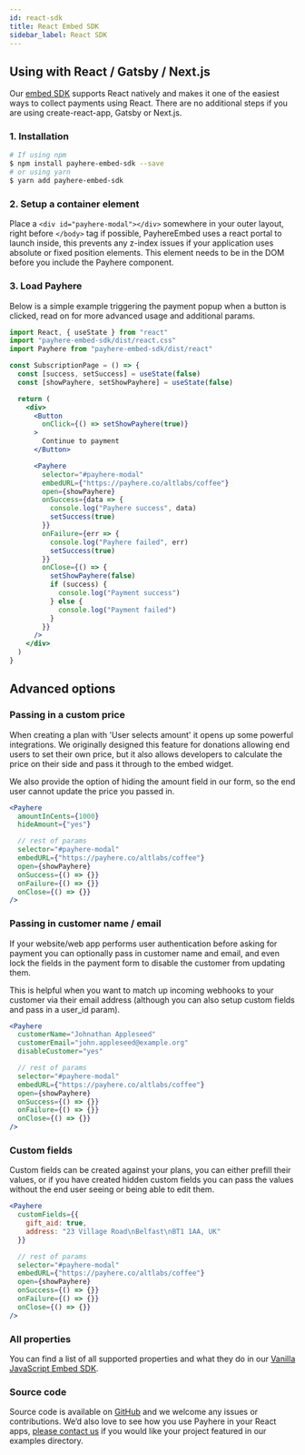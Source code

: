 ```yaml
---
id: react-sdk
title: React Embed SDK
sidebar_label: React SDK
---
```


## Using with React / Gatsby / Next.js

Our [embed SDK](https://github.com/payherepayments/payhere-embed-sdk) supports React natively and makes it one of the easiest ways to collect payments using React. There are no additional steps if you are using create-react-app, Gatsby or Next.js.

### 1. Installation

```sh
# If using npm
$ npm install payhere-embed-sdk --save
# or using yarn
$ yarn add payhere-embed-sdk
```

### 2. Setup a container element

Place a `<div id="payhere-modal"></div>` somewhere in your outer layout, right before `</body>` tag if possible, PayhereEmbed uses a react portal to launch inside, this prevents any z-index issues if your application uses absolute or fixed position elements. This element needs to be in the DOM before you include the Payhere component.

### 3. Load Payhere

Below is a simple example triggering the payment popup when a button is clicked, read on for more advanced usage and additional params.

```jsx
import React, { useState } from "react"
import "payhere-embed-sdk/dist/react.css"
import Payhere from "payhere-embed-sdk/dist/react"

const SubscriptionPage = () => {
  const [success, setSuccess] = useState(false)
  const [showPayhere, setShowPayhere] = useState(false)

  return (
    <div>
      <Button
        onClick={() => setShowPayhere(true)}
      >
        Continue to payment
      </Button>

      <Payhere
        selector="#payhere-modal"
        embedURL={"https://payhere.co/altlabs/coffee"}
        open={showPayhere}
        onSuccess={data => {
          console.log("Payhere success", data)
          setSuccess(true)
        }}
        onFailure={err => {
          console.log("Payhere failed", err)
          setSuccess(true)
        }}
        onClose={() => {
          setShowPayhere(false)
          if (success) {
            console.log("Payment success")
          } else {
            console.log("Payment failed")
          }
        }}
      />
    </div>
  )
}
```

## Advanced options

### Passing in a custom price

When creating a plan with 'User selects amount' it opens up some powerful integrations. We originally designed this feature for donations allowing end users to set their own price, but it also allows developers to calculate the price on their side and pass it through to the embed widget.

We also provide the option of hiding the amount field in our form, so the end user cannot update the price you passed in.

```jsx
<Payhere
  amountInCents={1000}
  hideAmount={"yes"}

  // rest of params
  selector="#payhere-modal"
  embedURL={"https://payhere.co/altlabs/coffee"}
  open={showPayhere}
  onSuccess={() => {}}
  onFailure={() => {}}
  onClose={() => {}}
/>
```

### Passing in customer name / email

If your website/web app performs user authentication before asking for payment you can optionally pass in customer name and email, and even lock the fields in the payment form to disable the customer from updating them.

This is helpful when you want to match up incoming webhooks to your customer via their email address (although you can also setup custom fields and pass in a user_id param).

```jsx
<Payhere
  customerName="Johnathan Appleseed"
  customerEmail="john.appleseed@example.org"
  disableCustomer="yes"

  // rest of params
  selector="#payhere-modal"
  embedURL={"https://payhere.co/altlabs/coffee"}
  open={showPayhere}
  onSuccess={() => {}}
  onFailure={() => {}}
  onClose={() => {}}
/>
```

### Custom fields

Custom fields can be created against your plans, you can either prefill their values, or if you have created hidden custom fields you can pass the values without the end user seeing or being able to edit them.

```jsx
<Payhere
  customFields={{
    gift_aid: true,
    address: "23 Village Road\nBelfast\nBT1 1AA, UK"
  }}

  // rest of params
  selector="#payhere-modal"
  embedURL={"https://payhere.co/altlabs/coffee"}
  open={showPayhere}
  onSuccess={() => {}}
  onFailure={() => {}}
  onClose={() => {}}
/>
```

### All properties

You can find a list of all supported properties and what they do in our [Vanilla JavaScript Embed SDK](/docs/embed-sdk#properties).

### Source code

Source code is available on [GitHub](https://github.com/payherepayments/payhere-embed-sdk) and we welcome any issues or contributions. We’d also love to see how you use Payhere in your React apps, [please contact us](mailto:hello@payhere.co) if you would like your project featured in our examples directory.
